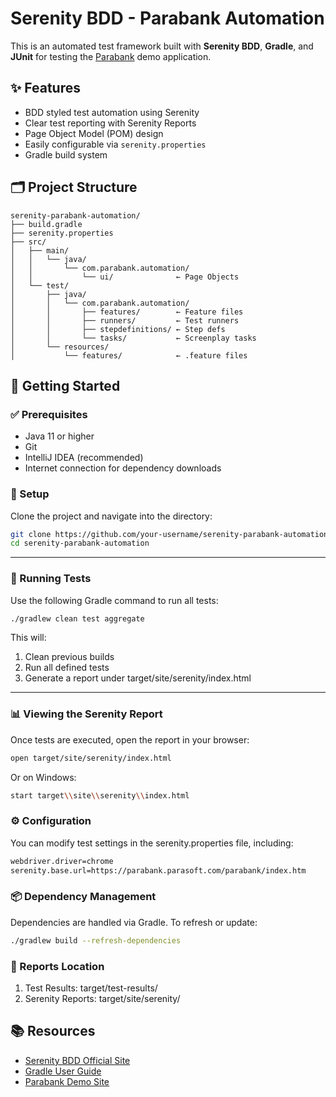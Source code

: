 # Serenity BDD - Parabank Automation

This is an automated test framework built with **Serenity BDD**, **Gradle**, and **JUnit** for testing the [Parabank](https://parabank.parasoft.com/parabank/index.htm) demo application.

## ✨ Features

- BDD styled test automation using Serenity
- Clear test reporting with Serenity Reports
- Page Object Model (POM) design
- Easily configurable via `serenity.properties`
- Gradle build system

## 🗂️ Project Structure 

```
serenity-parabank-automation/
├── build.gradle
├── serenity.properties
├── src/
│   ├── main/
│   │   └── java/
│   │       └── com.parabank.automation/
│   │           └── ui/              ← Page Objects
│   └── test/
│       ├── java/
│       │   └── com.parabank.automation/
│       │       ├── features/        ← Feature files
│       │       ├── runners/         ← Test runners
│       │       ├── stepdefinitions/ ← Step defs
│       │       └── tasks/           ← Screenplay tasks
│       └── resources/
│           └── features/            ← .feature files
```

## 🚀 Getting Started

### ✅ Prerequisites

- Java 11 or higher
- Git
- IntelliJ IDEA (recommended)
- Internet connection for dependency downloads

### 🔧 Setup

Clone the project and navigate into the directory:

```bash
git clone https://github.com/your-username/serenity-parabank-automation.git
cd serenity-parabank-automation
```
---
### 🧪 Running Tests
Use the following Gradle command to run all tests:
```bash
./gradlew clean test aggregate

```
This will:
1. Clean previous builds
2. Run all defined tests
3. Generate a report under target/site/serenity/index.html

---

### 📊 Viewing the Serenity Report
Once tests are executed, open the report in your browser:
```bash
open target/site/serenity/index.html

```
Or on Windows:
```bash
start target\\site\\serenity\\index.html

```

### ⚙️ Configuration
You can modify test settings in the serenity.properties file, including:
```bash
webdriver.driver=chrome
serenity.base.url=https://parabank.parasoft.com/parabank/index.htm

```
### 📦 Dependency Management
Dependencies are handled via Gradle. To refresh or update:
```bash
./gradlew build --refresh-dependencies

```
### 📁 Reports Location
1. Test Results: target/test-results/
2. Serenity Reports: target/site/serenity/


## 📚 Resources

- [Serenity BDD Official Site](https://serenity-bdd.github.io/theserenitybook/latest/)
- [Gradle User Guide](https://docs.gradle.org/current/userguide/userguide.html)
- [Parabank Demo Site](https://parabank.parasoft.com/parabank/index.htm)
